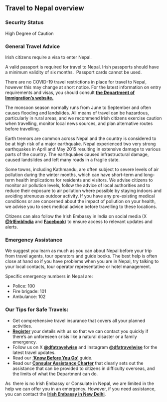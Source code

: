 ## Travel to Nepal overview

### **Security Status**

High Degree of Caution

### **General Travel Advice**

Irish citizens require a visa to enter Nepal.

A valid passport is required for travel to Nepal. Irish passports should have a minimum validity of six months.  Passport cards cannot be used.

There are no COVID-19 travel restrictions in place for travel to Nepal, however this may change at short notice. For the latest information on entry requirements and visas, you should consult [**the Department of Immigration’s website.**](https://www.immigration.gov.np/)

The monsoon season normally runs from June to September and often causes flooding and landslides. All means of travel can be hazardous, particularly in rural areas, and we recommend Irish citizens exercise caution when travelling, monitor local news sources, and plan alternative routes before travelling.

Earth tremors are common across Nepal and the country is considered to be at high risk of a major earthquake. Nepal experienced two very strong earthquakes in April and May 2015 resulting in extensive damage to various parts of the country. The earthquakes caused infrastructural damage, caused landslides and left many roads in a fragile state.

Some towns, including Kathmandu, are often subject to severe levels of air pollution during the winter months, which can have short-term and long-term health implications for residents and visitors. We advise citizens to monitor air pollution levels, follow the advice of local authorities and to reduce their exposure to air pollution where possible by staying indoors and avoiding strenuous outdoor activity. If you have any pre-existing medical conditions or are concerned about the impact of pollution on your health, we advise you to seek medical advice before travelling to these locations.

Citizens can also follow the Irish Embassy in India on social media (X [**@IrlEmbIndia**](https://x.com/irlembindia) and [**Facebook**](https://www.facebook.com/IrelandinIndia/)) to ensure access to relevant updates and alerts.

### **Emergency Assistance**

We suggest you learn as much as you can about Nepal before your trip from travel agents, tour operators and guide books. The best help is often close at hand so if you have problems when you are in Nepal, try talking to your local contacts, tour operator representative or hotel management.

Specific emergency numbers in Nepal are:

* Police: 100
* Fire brigade: 101
* Ambulance: 102

### **Our Tips for Safe Travels:**

* Get comprehensive travel insurance that covers all your planned activities.
* [**Register**](https://www.ireland.ie/en/dfa/overseas-travel/citizens-registration/) your details with us so that we can contact you quickly if there’s an unforeseen crisis like a natural disaster or a family emergency.
* Follow us on X [**@dfatravelwise**](https://www.twitter.com/DFATravelWise) and Instagram [**@dfatravelwise**](https://www.instagram.com/dfatravelwise/) for the latest travel updates.
* Read our [**‘Know Before You Go’**](https://www.ireland.ie/en/dfa/overseas-travel/know-before-you-go/) guide.
* Read our [**Consular Assistance Charter**](https://www.ireland.ie/en/dfa/overseas-travel/assistance-abroad/consular-assistance-charter/) that clearly sets out the assistance that can be provided to citizens in difficulty overseas, and the limits of what the Department can do.

As  there is no Irish Embassy or Consulate in Nepal, we are limited in the help we can offer you in an emergency. However, if you need assistance, you can contact the [**Irish Embassy in New Delhi**](/en/india/newdelhi/).